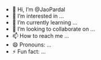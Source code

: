 - 👋 Hi, I’m @JaoPardal
- 👀 I’m interested in ...
- 🌱 I’m currently learning ...
- 💞️ I’m looking to collaborate on ...
- 📫 How to reach me ...
- 😄 Pronouns: ...
- ⚡ Fun fact: ...

<!---
JaoPardal/JaoPardal is a ✨ special ✨ repository because its `README.md` (this file) appears on your GitHub profile.
You can click the Preview link to take a look at your changes.
--->

